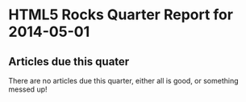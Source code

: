HTML5 Rocks Quarter Report for 2014-05-01
=========================================

Articles due this quater
------------------------

There are no articles due this quarter, either all is good, or something messed up!

